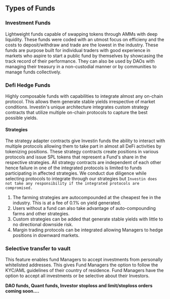 ## Types of Funds
 
### Investment Funds
Lightweight funds capable of swapping tokens through AMMs with deep liquidity. These funds were coded with an utmost focus on efficieny and the costs to deposit/withdraw and trade are the lowest in the industry. These funds are purpose built for individual traders with good experience in markets who aspire to start a public fund by themselves by showcasing the track record of their performance. They can also be used by DAOs with managing their treasury in a non-custodial manner or by communities to manage funds collectively.


### Defi Hedge Funds
Highly composable funds with capabilities to integrate almost any on-chain protocol. This allows them generate stable yields irrespective of market conditions. Investin's unique architecture integrates custom strategy contracts that utilize multiple on-chain protocols to capture the best possible yields. 


#### Strategies 


The strategy adapter contracts give Investin funds the ability to interact with multiple protocols allowing them to take part in almost all DeFi activities by tokenizing positions. These strategy contracts create positions in various protocols and issue SPL tokens that represent a Fund's share in the respective strategies. All strategy contracts are independent of each other hence failure in one of the integrated protocols is limited to funds participating in affected strategies. We conduct due diligence while selecting protocols to integrate through our strategies but `Investin does not take any responsibility if the integrated protocols are compromised.` 

1. The farming strategies are autocompounded at the cheapest fee in the industry. This is at a fee of 0.1% on yield generated.
2. Users without a fund can also take advantage of auto-compounding farms and other strategies.
3. Custom strategies can be added that generate stable yields with little to no directional downside risk.
4. Margin trading protocols can be integrated allowing Managers to hedge positions in downward markets.


### Selective transfer to vault

This feature enables fund Managers to accept investments from personally whitelisted addresses. This gives Fund Managers the option to follow the KYC/AML guidelines of their country of residence. Fund Managers have the option to accept all investments or be selective about their Investors.


<!-- ### Dynamic performance 

Fund managers can collect the performance fee accrued through investor withdrawals or choose to dynamically collect the impending fee on the live investments exceeding minimum returns regardless of any crystalization period or withdrawals. The dashboard displays the relevant fee collectable by the fund manager. `This amount must be available in the base token denomination of the fund.` This feature incentivizes managers to set short term profitability goals and collect performance fees on meeting the profit targets. This feature compliments investor stop-loss.  -->







**DAO funds, Quant funds, Investor stoploss and limit/stoploss orders coming soon....**
<!-- ### Dao funds (coming soon)


### Quant funds (coming soon)

### Investor stoploss (coming soon)

### Limit/stoploss orders (coming soon) -->


